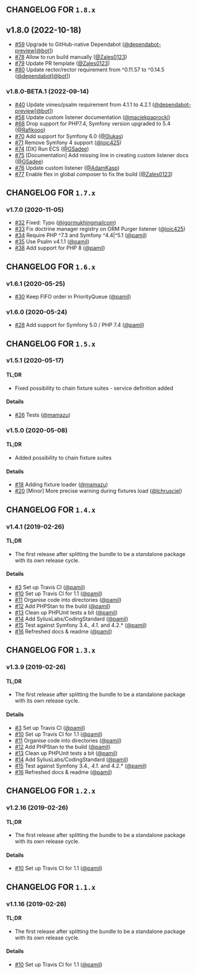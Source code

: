 ## CHANGELOG FOR `1.8.x`

## v1.8.0 (2022-10-18)

- [#59](https://github.com/Sylius/SyliusFixturesBundle/issues/59) Upgrade to GitHub-native Dependabot ([@dependabot-preview](https://github.com/dependabot-preview)[[@bot](https://github.com/bot)])
- [#78](https://github.com/Sylius/SyliusFixturesBundle/issues/78) Allow to run build manually ([@Zales0123](https://github.com/Zales0123))
- [#79](https://github.com/Sylius/SyliusFixturesBundle/issues/79) Update PR template ([@Zales0123](https://github.com/Zales0123))
- [#80](https://github.com/Sylius/SyliusFixturesBundle/issues/80) Update rector/rector requirement from ^0.11.57 to ^0.14.5 ([@dependabot](https://github.com/dependabot)[[@bot](https://github.com/bot)])

### v1.8.0-BETA.1 (2022-09-14)

- [#40](https://github.com/Sylius/SyliusFixturesBundle/issues/40) Update vimeo/psalm requirement from 4.1.1 to 4.2.1 ([@dependabot-preview](https://github.com/dependabot-preview)[[@bot](https://github.com/bot)])
- [#58](https://github.com/Sylius/SyliusFixturesBundle/issues/58) Update custom listener documentation ([@maciekpaprocki](https://github.com/maciekpaprocki))
- [#68](https://github.com/Sylius/SyliusFixturesBundle/issues/68) Drop support for PHP7.4, Symfony version upgraded to 5.4 ([@Rafikooo](https://github.com/Rafikooo))
- [#70](https://github.com/Sylius/SyliusFixturesBundle/issues/70) Add support for Symfony 6.0 ([@0lukas](https://github.com/0lukas))
- [#71](https://github.com/Sylius/SyliusFixturesBundle/issues/71) Remove Symfony 4 support ([@loic425](https://github.com/loic425))
- [#74](https://github.com/Sylius/SyliusFixturesBundle/issues/74) [DX] Run ECS ([@GSadee](https://github.com/GSadee))
- [#75](https://github.com/Sylius/SyliusFixturesBundle/issues/75) [Documentation] Add missing line in creating custom listener docs ([@GSadee](https://github.com/GSadee))
- [#76](https://github.com/Sylius/SyliusFixturesBundle/issues/76) Update custom listener ([@AdamKasp](https://github.com/AdamKasp))
- [#77](https://github.com/Sylius/SyliusFixturesBundle/issues/77) Enable flex in global composer to fix the build ([@Zales0123](https://github.com/Zales0123))

## CHANGELOG FOR `1.7.x`

### v1.7.0 (2020-11-05)

- [#32](https://github.com/Sylius/SyliusFixturesBundle/issues/32) Fixed: Typo ([@igormukhingmailcom](https://github.com/igormukhingmailcom))
- [#33](https://github.com/Sylius/SyliusFixturesBundle/issues/33) Fix doctrine manager registry on ORM Purger listener ([@loic425](https://github.com/loic425))
- [#34](https://github.com/Sylius/SyliusFixturesBundle/issues/34) Require PHP ^7.3 and Symfony ^4.4|^5.1 ([@pamil](https://github.com/pamil))
- [#35](https://github.com/Sylius/SyliusFixturesBundle/issues/35) Use Psalm v4.1.1 ([@pamil](https://github.com/pamil))
- [#38](https://github.com/Sylius/SyliusFixturesBundle/issues/38) Add support for PHP 8 ([@pamil](https://github.com/pamil))

## CHANGELOG FOR `1.6.x`

### v1.6.1 (2020-05-25)

- [#30](https://github.com/Sylius/SyliusFixturesBundle/issues/30) Keep FIFO order in PriorityQueue ([@pamil](https://github.com/pamil))

### v1.6.0 (2020-05-24)

- [#28](https://github.com/Sylius/SyliusFixturesBundle/issues/28) Add support for Symfony 5.0 / PHP 7.4 ([@pamil](https://github.com/pamil))

## CHANGELOG FOR `1.5.x`

### v1.5.1 (2020-05-17)

#### TL;DR

- Fixed possibility to chain fixture suites - service definition added

#### Details

- [#26](https://github.com/Sylius/SyliusFixturesBundle/issues/26) Tests ([@mamazu](https://github.com/mamazu))

### v1.5.0 (2020-05-08)

#### TL;DR

- Added possibility to chain fixture suites

#### Details

- [#18](https://github.com/Sylius/SyliusFixturesBundle/issues/18) Adding fixture loader ([@mamazu](https://github.com/mamazu))
- [#20](https://github.com/Sylius/SyliusFixturesBundle/issues/20) [Minor] More precise warning during fixtures load ([@lchrusciel](https://github.com/lchrusciel))

## CHANGELOG FOR `1.4.x`

### v1.4.1 (2019-02-26)

#### TL;DR

- The first release after splitting the bundle to be a standalone package with its own release cycle.

#### Details

- [#3](https://github.com/Sylius/SyliusFixturesBundle/issues/3) Set up Travis CI ([@pamil](https://github.com/pamil))
- [#10](https://github.com/Sylius/SyliusFixturesBundle/issues/10) Set up Travis CI for 1.1 ([@pamil](https://github.com/pamil))
- [#11](https://github.com/Sylius/SyliusFixturesBundle/issues/11) Organise code into directories ([@pamil](https://github.com/pamil))
- [#12](https://github.com/Sylius/SyliusFixturesBundle/issues/12) Add PHPStan to the build ([@pamil](https://github.com/pamil))
- [#13](https://github.com/Sylius/SyliusFixturesBundle/issues/13) Clean up PHPUnit tests a bit ([@pamil](https://github.com/pamil))
- [#14](https://github.com/Sylius/SyliusFixturesBundle/issues/14) Add SyliusLabs/CodingStandard ([@pamil](https://github.com/pamil))
- [#15](https://github.com/Sylius/SyliusFixturesBundle/issues/15) Test against Symfony 3.4.*, 4.1.* and 4.2.* ([@pamil](https://github.com/pamil))
- [#16](https://github.com/Sylius/SyliusFixturesBundle/issues/16) Refreshed docs & readme ([@pamil](https://github.com/pamil))

## CHANGELOG FOR `1.3.x`

### v1.3.9 (2019-02-26)

#### TL;DR

- The first release after splitting the bundle to be a standalone package with its own release cycle.

#### Details

- [#3](https://github.com/Sylius/SyliusFixturesBundle/issues/3) Set up Travis CI ([@pamil](https://github.com/pamil))
- [#10](https://github.com/Sylius/SyliusFixturesBundle/issues/10) Set up Travis CI for 1.1 ([@pamil](https://github.com/pamil))
- [#11](https://github.com/Sylius/SyliusFixturesBundle/issues/11) Organise code into directories ([@pamil](https://github.com/pamil))
- [#12](https://github.com/Sylius/SyliusFixturesBundle/issues/12) Add PHPStan to the build ([@pamil](https://github.com/pamil))
- [#13](https://github.com/Sylius/SyliusFixturesBundle/issues/13) Clean up PHPUnit tests a bit ([@pamil](https://github.com/pamil))
- [#14](https://github.com/Sylius/SyliusFixturesBundle/issues/14) Add SyliusLabs/CodingStandard ([@pamil](https://github.com/pamil))
- [#15](https://github.com/Sylius/SyliusFixturesBundle/issues/15) Test against Symfony 3.4.*, 4.1.* and 4.2.* ([@pamil](https://github.com/pamil))
- [#16](https://github.com/Sylius/SyliusFixturesBundle/issues/16) Refreshed docs & readme ([@pamil](https://github.com/pamil))

## CHANGELOG FOR `1.2.x`

### v1.2.16 (2019-02-26)

#### TL;DR

- The first release after splitting the bundle to be a standalone package with its own release cycle.

#### Details

- [#10](https://github.com/Sylius/SyliusThemeBundle/issues/10) Set up Travis CI for 1.1 ([@pamil](https://github.com/pamil))

## CHANGELOG FOR `1.1.x`

### v1.1.16 (2019-02-26)

#### TL;DR

- The first release after splitting the bundle to be a standalone package with its own release cycle.

#### Details

- [#10](https://github.com/Sylius/SyliusFixturesBundle/issues/10) Set up Travis CI for 1.1 ([@pamil](https://github.com/pamil))
